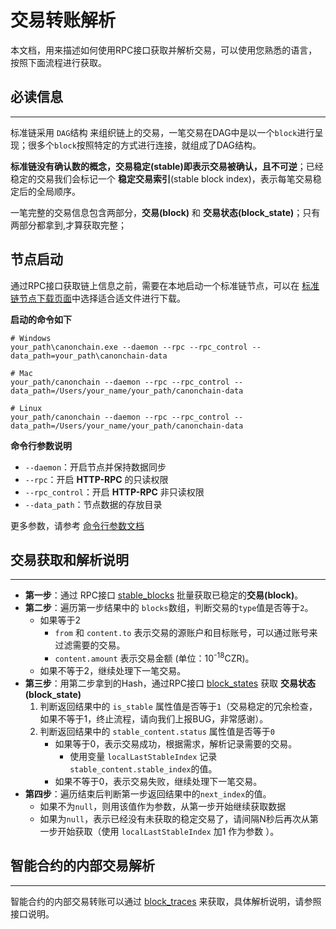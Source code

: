 # 交易转账解析

本文档，用来描述如何使用RPC接口获取并解析交易，可以使用您熟悉的语言，按照下面流程进行获取。

## 必读信息
--- 

标准链采用 `DAG`结构 来组织链上的交易，一笔交易在DAG中是以一个`block`进行呈现；很多个`block`按照特定的方式进行连接，就组成了DAG结构。

**标准链没有确认数的概念，交易稳定(stable)即表示交易被确认，且不可逆**；已经稳定的交易我们会标记一个 **稳定交易索引**(stable block index)，表示每笔交易稳定后的全局顺序。

一笔完整的交易信息包含两部分，**交易(block)** 和 **交易状态(block_state)**；只有两部分都拿到,才算获取完整；

## 节点启动

通过RPC接口获取链上信息之前，需要在本地启动一个标准链节点，可以在 [标准链节点下载页面](http://dev.canonchain.com/download.html)中选择适合适文件进行下载。

**启动的命令如下**

```
# Windows
your_path\canonchain.exe --daemon --rpc --rpc_control --data_path=your_path\canonchain-data

# Mac
your_path/canonchain --daemon --rpc --rpc_control --data_path=/Users/your_name/your_path/canonchain-data

# Linux
your_path/canonchain --daemon --rpc --rpc_control --data_path=/Users/your_name/your_path/canonchain-data
```

**命令行参数说明**

- `--daemon`：开启节点并保持数据同步 
- `--rpc`：开启 **HTTP-RPC** 的只读权限
- `--rpc_control`：开启 **HTTP-RPC** 非只读权限
- `--data_path`：节点数据的存放目录

更多参数，请参考 [命令行参数文档](https://canonchain.readthedocs.io/zh/latest/source/Command-Line-Interfaces.html)

## 交易获取和解析说明
---

- **第一步**：通过 RPC接口 [stable_blocks](https://canonchain.readthedocs.io/zh/latest/source/JSON-RPC-Interfaces.html#stable-blocks) 批量获取已稳定的**交易(block)**。
- **第二步**：遍历第一步结果中的 `blocks`数组，判断交易的`type`值是否等于`2`。
    - 如果等于2
        - `from` 和 `content.to` 表示交易的源账户和目标账号，可以通过账号来过滤需要的交易。
        - `content.amount` 表示交易金额 (单位：10<sup>-18</sup>CZR)。
    - 如果不等于2，继续处理下一笔交易。
- **第三步**：用第二步拿到的Hash，通过RPC接口 [block_states](https://canonchain.readthedocs.io/zh/latest/source/JSON-RPC-Interfaces.html#block-states) 获取 **交易状态(block_state)**
    1. 判断返回结果中的 `is_stable` 属性值是否等于`1`（交易稳定的冗余检查，如果不等于1，终止流程，请向我们上报BUG，非常感谢）。
    2. 判断返回结果中的 `stable_content.status` 属性值是否等于`0`
        - 如果等于0，表示交易成功，根据需求，解析记录需要的交易。
            - 使用变量 `localLastStableIndex` 记录 `stable_content.stable_index`的值。
        - 如果不等于0，表示交易失败，继续处理下一笔交易。
- **第四步**：遍历结束后判断第一步返回结果中的`next_index`的值。
    - 如果不为`null`，则用该值作为参数，从第一步开始继续获取数据
    - 如果为`null`，表示已经没有未获取的稳定交易了，请间隔N秒后再次从第一步开始获取（使用 `localLastStableIndex` 加1 作为参数 ）。

## 智能合约的内部交易解析
---

智能合约的内部交易转账可以通过 [block_traces](https://canonchain.readthedocs.io/zh/latest/source/JSON-RPC-Interfaces.html#block-traces) 来获取，具体解析说明，请参照接口说明。